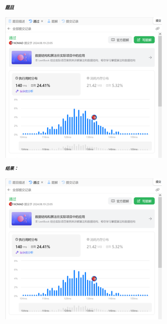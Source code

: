 ##### [题目](https://leetcode.cn/problems/equal-row-and-column-pairs/?envType=study-plan-v2&envId=leetcode-75)
![pic](result.png)
##### 结果：
![pic](result.png)